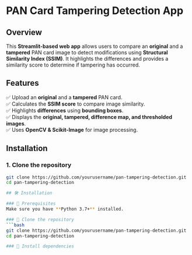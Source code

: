 # PAN Card Tampering Detection App

## Overview  
This **Streamlit-based web app** allows users to compare an **original** and a **tampered** PAN card image to detect modifications using **Structural Similarity Index (SSIM)**. It highlights the differences and provides a similarity score to determine if tampering has occurred.  

## Features  
✅ Upload an **original** and a **tampered** PAN card.  
✅ Calculates the **SSIM score** to compare image similarity.  
✅ Highlights **differences** using **bounding boxes**.  
✅ Displays the **original, tampered, difference map, and thresholded images**.  
✅ Uses **OpenCV & Scikit-Image** for image processing.  

## Installation  

### 1. Clone the repository  
```bash
git clone https://github.com/yourusername/pan-tampering-detection.git
cd pan-tampering-detection

## 🛠️ Installation  

### 🔹 Prerequisites  
Make sure you have **Python 3.7+** installed.  

### 🔹 Clone the repository  
```bash
git clone https://github.com/yourusername/pan-tampering-detection.git
cd pan-tampering-detection

### 🔹 Install dependencies
